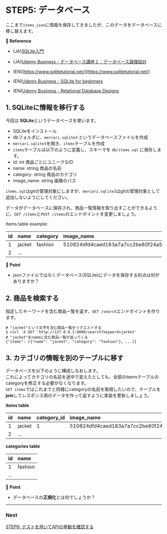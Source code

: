 # STEP5: データベース

ここまで`items.json`に情報を保存してきましたが、このデータをデータベースに移し替えます。

**:book: Reference**

* (JA)[SQLite入門](https://www.dbonline.jp/sqlite/)
* (JA)[Udemy Business - データベース講座１：データベース論理設計](https://mercari.udemy.com/course/database-logic/)

* (EN)[https://www.sqlitetutorial.net/](https://www.sqlitetutorial.net/)
* (EN)[Udemy Business - SQLite for beginners](https://mercari.udemy.com/course/sqlite-for-beginners/)
* (EN)[Udemy Business - Relational Database Designs](https://mercari.udemy.com/course/relational-database-design/)

## 1. SQLiteに情報を移行する
今回は **SQLite**というデータベースを使います。

* SQLiteをインストール
* dbフォルダに、`mercari.sqlite3` というデータベースファイルを作成
* `mercari.sqlite3`を開き、`items`テーブルを作成 
*  `items`テーブルは以下のように定義し、スキーマを `db/items.sql` に保存します。
  * id: int 商品ごとにユニークなID
  * name: string 商品の名前
  * category: string 商品のカテゴリ
  * image_name: string 画像のパス

`items.sql`はgitの管理対象にしますが、`mercari.sqlite3`はgitの管理対象として追加しないようにしてください。

データがデータベースに保存され、商品一覧情報を取り出すことができるように、`GET /items`と`POST /items`のエンドポイントを変更しましょう。


Items table example:

| id   | name   | category | image_name                                                           |
| :--- | :----- | :------- |:---------------------------------------------------------------------|
| 1    | jacket | fashion  | 510824dfd4caed183a7a7cc2be80f24a5f5048e15b3b5338556d5bbd3f7bc267.jpg |
| 2    | ...    |          |                                                                      |


**:beginner: Point**

* jsonファイルではなくデータベース(SQLite)にデータを保存する利点は何がありますか？

## 2. 商品を検索する

指定したキーワードを含む商品一覧を返す、`GET /search`エンドポイントを作ります。

```shell
# "jacket"という文字を含む商品一覧をリクエストする
$ curl -X GET 'http://127.0.0.1:9000/search?keyword=jacket'
# "jacket"をnameに含む商品一覧が返ってくる
{"items": [{"name": "jacket", "category": "fashion"}, ...]}
```

## 3. カテゴリの情報を別のテーブルに移す

データベースを以下のように構成しなおします。  
これによってカテゴリの名前を途中で変えたとしても、全部のitemsテーブルのcategoryを修正する必要がなくなります。  
`GET items`ではこれまでと同様にcategoryの名前を取得したいので、テーブルを**join**してレスポンス用のデータを作って返すように実装を更新しましょう。

**items table**

| id   | name   | category_id | image_name                                                       |
| :--- | :----- | :---------- | :------------------------------------------------------------------- |
| 1    | jacket | 1           | 510824dfd4caed183a7a7cc2be80f24a5f5048e15b3b5338556d5bbd3f7bc267.jpg |
| 2    | ...    |             |                                                                      |

**categories table**

| id   | name    |
| :--- | :------ |
| 1    | fashion |
| ...  |         |

**:beginner: Point**
* データベースの**正規化**とは何でしょうか？

---

### Next

[STEP6: テストを用いてAPIの挙動を確認する](./06-testing.ja.md)
